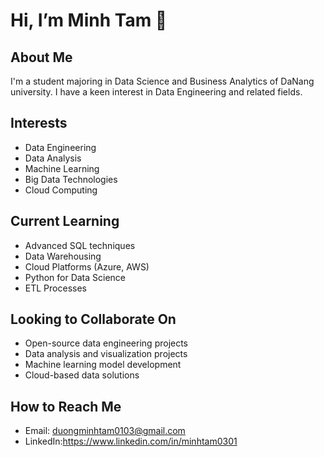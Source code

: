 # Hi, I’m Minh Tam 👋

## About Me
I'm a student majoring in Data Science and Business Analytics of DaNang university. I have a keen interest in Data Engineering and related fields.

## Interests
- Data Engineering
- Data Analysis
- Machine Learning
- Big Data Technologies
- Cloud Computing

## Current Learning
- Advanced SQL techniques
- Data Warehousing
- Cloud Platforms (Azure, AWS)
- Python for Data Science
- ETL Processes

## Looking to Collaborate On
- Open-source data engineering projects
- Data analysis and visualization projects
- Machine learning model development
- Cloud-based data solutions

## How to Reach Me
- Email: duongminhtam0103@gmail.com
- LinkedIn:https://www.linkedin.com/in/minhtam0301
